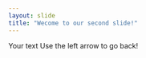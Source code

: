 ```yaml
---
layout: slide
title: "Wecome to our second slide!"
---
```

Your text
Use the left arrow to go back!
